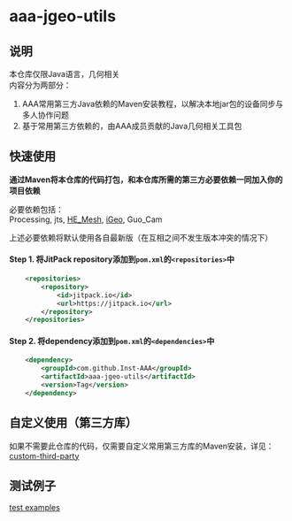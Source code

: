 # aaa-jgeo-utils

## 说明

本仓库仅限Java语言，几何相关  
内容分为两部分：

1. AAA常用第三方Java依赖的Maven安装教程，以解决本地jar包的设备同步与多人协作问题
2. 基于常用第三方依赖的，由AAA成员贡献的Java几何相关工具包

## 快速使用

**通过Maven将本仓库的代码打包，和本仓库所需的第三方必要依赖一同加入你的项目依赖**

必要依赖包括：  
Processing, jts, [HE_Mesh](https://github.com/wblut/HE_Mesh), [iGeo](https://github.com/sghr/iGeo), Guo_Cam

上述必要依赖将默认使用各自最新版（在互相之间不发生版本冲突的情况下）

#### **Step 1.** 将JitPack repository添加到`pom.xml`的`<repositories>`中
``` xml
	<repositories>
		<repository>
		    <id>jitpack.io</id>
		    <url>https://jitpack.io</url>
		</repository>
	</repositories>
```

#### **Step 2.** 将dependency添加到`pom.xml`的`<dependencies>`中

```xml
	<dependency>
	    <groupId>com.github.Inst-AAA</groupId>
	    <artifactId>aaa-jgeo-utils</artifactId>
	    <version>Tag</version>
	</dependency>
```

## 自定义使用（第三方库）
如果不需要此仓库的代码，仅需要自定义常用第三方库的Maven安装，详见：[custom-third-party](./custom-third-party.md)   

## 测试例子
[test examples](./src/test/java)   
